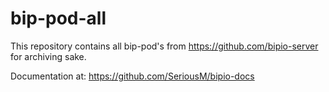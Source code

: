 # bip-pod-all

This repository contains all bip-pod's from https://github.com/bipio-server for archiving sake.

Documentation at: https://github.com/SeriousM/bipio-docs
